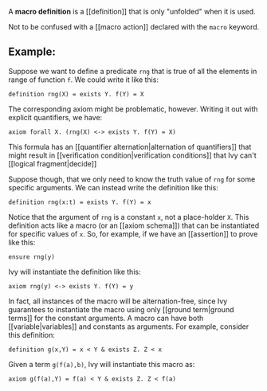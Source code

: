 A **macro definition** is a [[definition]] that is only "unfolded" when it is used. 

Not to be confused with a [[macro action]] declared with the `macro` keyword.

## Example:

Suppose we want to define a predicate `rng` that is true of all the elements in range of function `f`. We could write it like this:

```
definition rng(X) = exists Y. f(Y) = X
```

The corresponding axiom might be problematic, however. Writing it out with explicit quantifiers, we have:

```
axiom forall X. (rng(X) <-> exists Y. f(Y) = X)
```

This formula has an [[quantifier alternation|alternation of quantifiers]] that might result in [[verification condition|verification conditions]] that Ivy can't [[logical fragment|decide]]

Suppose though, that we only need to know the truth value of `rng` for some specific arguments. We can instead write the definition like this:

```
definition rng(x:t) = exists Y. f(Y) = x
```

Notice that the argument of `rng` is a constant `x`, not a place-holder `X`. This definition acts like a macro (or an [[axiom schema]]) that can be instantiated for specific values of `x`. So, for example, if we have an [[assertion]] to prove like this:

```
ensure rng(y)
```

Ivy will instantiate the definition like this:

```
axiom rng(y) <-> exists Y. f(Y) = y
```

In fact, all instances of the macro will be alternation-free, since Ivy guarantees to instantiate the macro using only [[ground term|ground terms]] for the constant arguments.  A macro can have both [[variable|variables]] and constants as arguments. For example, consider this definition:

```
definition g(x,Y) = x < Y & exists Z. Z < x
```

Given a term `g(f(a),b)`, Ivy will instantiate this macro as:

```
axiom g(f(a),Y) = f(a) < Y & exists Z. Z < f(a)
```